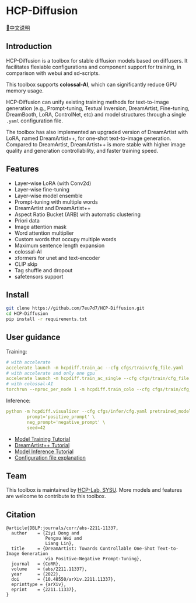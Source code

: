 # HCP-Diffusion

[📘中文说明](./README_cn.md)

## Introduction
HCP-Diffusion is a toolbox for stable diffusion models based on diffusers.
It facilitates flexiable configurations and component support for training, in comparison with webui and sd-scripts.

This toolbox supports **colossal-AI**, which can significantly reduce GPU memory usage.

HCP-Diffusion can unify existing training methods for text-to-image generation (e.g., Prompt-tuning, Textual Inversion, DreamArtist, Fine-tuning, DreamBooth, LoRA, ControlNet, etc) and model structures through a single ```.yaml``` configuration file.

The toolbox has also implemented an upgraded version of DreamArtist with LoRA, named DreamArtist++, for one-shot text-to-image generation.
Compared to DreamArtist, DreamArtist++ is more stable with higher image quality and generation controllability, and faster training speed.

## Features

* Layer-wise LoRA (with Conv2d)
* Layer-wise fine-tuning
* Layer-wise model ensemble
* Prompt-tuning with multiple words
* DreamArtist and DreamArtist++
* Aspect Ratio Bucket (ARB) with automatic clustering
* Priori data
* Image attention mask
* Word attention multiplier
* Custom words that occupy multiple words
* Maximum sentence length expansion
* colossal-AI
* xformers for unet and text-encoder
* CLIP skip
* Tag shuffle and dropout
* safetensors support

## Install
```bash
git clone https://github.com/7eu7d7/HCP-Diffusion.git
cd HCP-Diffusion
pip install -r requirements.txt
```

## User guidance

Training:
```yaml
# with accelerate
accelerate launch -m hcpdiff.train_ac --cfg cfgs/train/cfg_file.yaml
# with accelerate and only one gpu
accelerate launch -m hcpdiff.train_ac_single --cfg cfgs/train/cfg_file.yaml
# with colossal-AI
torchrun --nproc_per_node 1 -m hcpdiff.train_colo --cfg cfgs/train/cfg_file.yaml
```

Inference:
```yaml
python -m hcpdiff.visualizer --cfg cfgs/infer/cfg.yaml pretrained_model=pretrained_model_path \
        prompt='positive_prompt' \
        neg_prompt='negative_prompt' \
        seed=42
```

+ [Model Training Tutorial](doc/guide_train.md)
+ [DreamArtist++ Tutorial](doc/guide_DA.md)
+ [Model Inference Tutorial](doc/guide_infer.md)
+ [Configuration file explanation](doc/guide_cfg.md)

## Team

This toolbox is maintained by [HCP-Lab, SYSU](https://www.sysu-hcp.net/).
More models and features are welcome to contribute to this toolbox.

## Citation

```
@article{DBLP:journals/corr/abs-2211-11337,
  author    = {Ziyi Dong and
               Pengxu Wei and
               Liang Lin},
  title     = {DreamArtist: Towards Controllable One-Shot Text-to-Image Generation
               via Positive-Negative Prompt-Tuning},
  journal   = {CoRR},
  volume    = {abs/2211.11337},
  year      = {2022},
  doi       = {10.48550/arXiv.2211.11337},
  eprinttype = {arXiv},
  eprint    = {2211.11337},
}
```